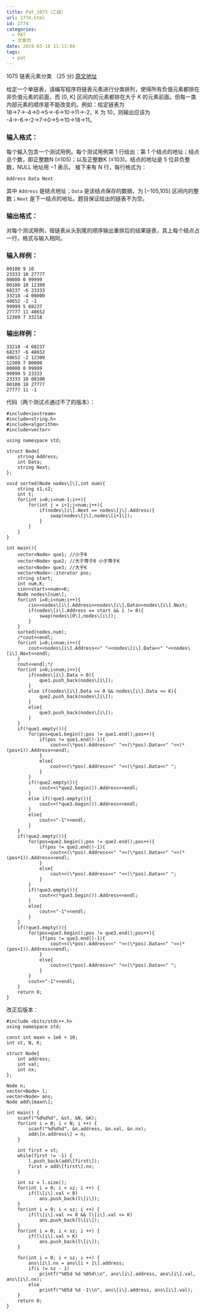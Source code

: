 ```yaml
---
title: Pat_1075（乙级）
url: 1774.html
id: 1774
categories:
  - PAT
  - 文章页
date: 2019-03-18 11:13:04
tags:
  - pat
---
```


1075 链表元素分类 （25 分) [原文地址](https://pintia.cn/problem-sets/994805260223102976/problems/994805262953594880)

给定一个单链表，请编写程序将链表元素进行分类排列，使得所有负值元素都排在非负值元素的前面，而 \[0, K\] 区间内的元素都排在大于 K 的元素前面。但每一类内部元素的顺序是不能改变的。例如：给定链表为 18→7→-4→0→5→-6→10→11→-2，K 为 10，则输出应该为 -4→-6→-2→7→0→5→10→18→11。

### 输入格式：

每个输入包含一个测试用例。每个测试用例第 1 行给出：第 1 个结点的地址；结点总个数，即正整数N (≤10​5​​)；以及正整数K (≤10​3​​)。结点的地址是 5 位非负整数，NULL 地址用 −1 表示。 接下来有 N 行，每行格式为：

    Address Data Next
    

其中 `Address` 是结点地址；`Data` 是该结点保存的数据，为 \[−10​5​​,10​5​​\] 区间内的整数；`Next` 是下一结点的地址。题目保证给出的链表不为空。

### 输出格式：

对每个测试用例，按链表从头到尾的顺序输出重排后的结果链表，其上每个结点占一行，格式与输入相同。

### 输入样例：

    00100 9 10
    23333 10 27777
    00000 0 99999
    00100 18 12309
    68237 -6 23333
    33218 -4 00000
    48652 -2 -1
    99999 5 68237
    27777 11 48652
    12309 7 33218
    

### 输出样例：

    33218 -4 68237
    68237 -6 48652
    48652 -2 12309
    12309 7 00000
    00000 0 99999
    99999 5 23333
    23333 10 00100
    00100 18 27777
    27777 11 -1

代码（两个测试点通过不了的版本）：
```
#include<iostream>
#include<string.h>
#include<algorithm>
#include<vector>

using namespace std;

struct Node{
    string Address;
    int Data;
    string Next;
};

void sorted(Node nodes\[\],int num){
    string s1,s2;
    int t;
    for(int i=0;i<num-1;i++){
        for(int j = i+1;j<num;j++){
            if(nodes\[i\].Next == nodes\[j\].Address){
                swap(nodes\[j\],nodes\[i+1\]);
            }
        }
    }
}

int main(){
    vector<Node> que1; //小于0
    vector<Node> que2; //大于等于0 小于等于K
    vector<Node> que3; //大于K
    vector<Node>::iterator pos;
    string start;
    int num,K;
    cin>>start>>num>>K;
    Node nodes\[num\];
    for(int i=0;i<num;i++){
        cin>>nodes\[i\].Address>>nodes\[i\].Data>>nodes\[i\].Next;
        if(nodes\[i\].Address == start && i != 0){
            swap(nodes\[0\],nodes\[i\]);
        }
    }
    sorted(nodes,num);
    /*cout<<endl;
    for(int i=0;i<num;i++){
        cout<<nodes\[i\].Address<<" "<<nodes\[i\].Data<<" "<<nodes\[i\].Next<<endl;
    }
    cout<<endl;*/
    for(int i=0;i<num;i++){
        if(nodes\[i\].Data < 0){
            que1.push_back(nodes\[i\]);
        }
        else if(nodes\[i\].Data >= 0 && nodes\[i\].Data <= K){
            que2.push_back(nodes\[i\]);
        }
        else{
            que3.push_back(nodes\[i\]);
        }
    }
    if(!que1.empty()){
        for(pos=que1.begin();pos != que1.end();pos++){
            if(pos != que1.end()-1){
                cout<<(\*pos).Address<<" "<<(\*pos).Data<<" "<<(*(pos+1)).Address<<endl;
            }
            else{
                cout<<(\*pos).Address<<" "<<(\*pos).Data<<" ";
            }
        }
        if(!que2.empty()){
            cout<<(*que2.begin()).Address<<endl;
        }
        else if(!que3.empty()){
            cout<<(*que3.begin()).Address<<endl;
        }
        else{
            cout<<"-1"<<endl;
        }
    }
    if(!que2.empty()){
        for(pos=que2.begin();pos != que2.end();pos++){
            if(pos != que2.end()-1){
                cout<<(\*pos).Address<<" "<<(\*pos).Data<<" "<<(*(pos+1)).Address<<endl;
            }
            else{
                cout<<(\*pos).Address<<" "<<(\*pos).Data<<" ";
            }
        }
        if(!que3.empty()){
            cout<<(*que3.begin()).Address<<endl;
        }
        else{
            cout<<"-1"<<endl;
        }
    }
    if(!que3.empty()){
        for(pos=que3.begin();pos != que3.end();pos++){
            if(pos != que3.end()-1){
                cout<<(\*pos).Address<<" "<<(\*pos).Data<<" "<<(*(pos+1)).Address<<endl;
            }
            else{
                cout<<(\*pos).Address<<" "<<(\*pos).Data<<" ";
            }
        }
        cout<<"-1"<<endl;
    }
    return 0;
}
```
改正后版本：
```
#include <bits/stdc++.h>
using namespace std;

const int maxn = 1e6 + 10;
int st, N, K;

struct Node{
    int address;
    int val;
    int nx;
};

Node n;
vector<Node> l;
vector<Node> ans;
Node add\[maxn\];

int main() {
    scanf("%d%d%d", &st, &N, &K);
    for(int i = 0; i < N; i ++) {
        scanf("%d%d%d", &n.address, &n.val, &n.nx);
        add\[n.address\] = n;
    }

    int first = st;
    while(first != -1) {
        l.push_back(add\[first\]);
        first = add\[first\].nx;
    }

    int sz = l.size();
    for(int i = 0; i < sz; i ++) {
        if(l\[i\].val < 0)
            ans.push_back(l\[i\]);
    }
    for(int i = 0; i < sz; i ++) {
        if(l\[i\].val >= 0 && l\[i\].val <= K)
            ans.push_back(l\[i\]);
    }
    for(int i = 0; i < sz; i ++) {
        if(l\[i\].val > K)
            ans.push_back(l\[i\]);
    }

    for(int i = 0; i < sz; i ++) {
        ans\[i\].nx = ans\[i + 1\].address;
        if(i != sz - 1)
            printf("%05d %d %05d\\n", ans\[i\].address, ans\[i\].val, ans\[i\].nx);
        else
            printf("%05d %d -1\\n", ans\[i\].address, ans\[i\].val);
    }
    return 0;
}
```